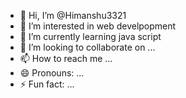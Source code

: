- 👋 Hi, I’m @Himanshu3321
- 👀 I’m interested in web develpopment
- 🌱 I’m currently learning java script
- 💞️ I’m looking to collaborate on ...
- 📫 How to reach me ...
- 😄 Pronouns: ...
- ⚡ Fun fact: ...

<!---
Himanshu3321/Himanshu3321 is a ✨ special ✨ repository because its `README.md` (this file) appears on your GitHub profile.
You can click the Preview link to take a look at your changes.
--->
